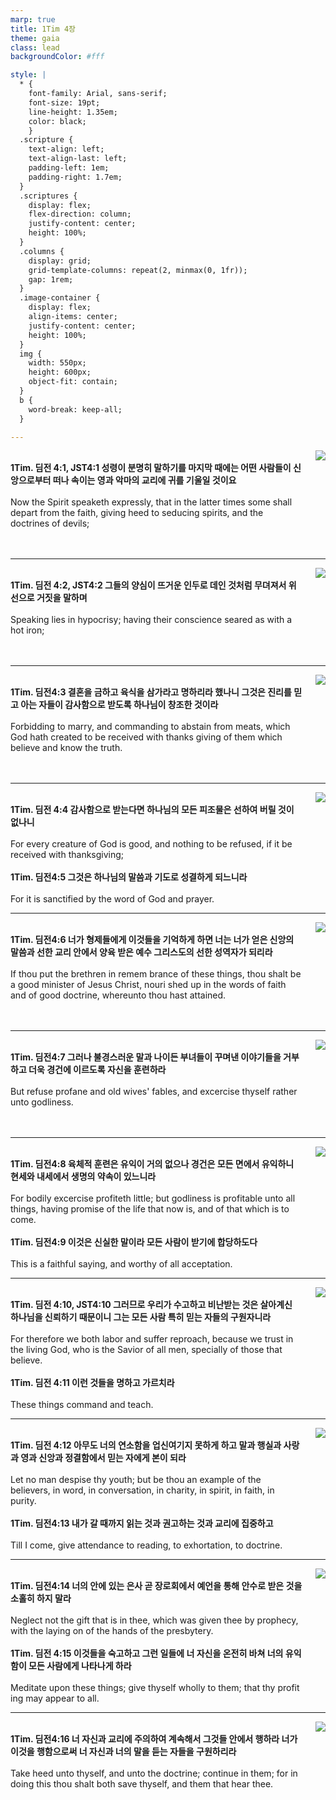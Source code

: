 ```yaml
---
marp: true
title: 1Tim 4장
theme: gaia
class: lead
backgroundColor: #fff

style: |
  * {
    font-family: Arial, sans-serif;
    font-size: 19pt;
    line-height: 1.35em;
    color: black;
    }
  .scripture {
    text-align: left;
    text-align-last: left;
    padding-left: 1em;
    padding-right: 1.7em;
  }
  .scriptures {
    display: flex;
    flex-direction: column;
    justify-content: center;
    height: 100%;
  }
  .columns {
    display: grid;
    grid-template-columns: repeat(2, minmax(0, 1fr));
    gap: 1rem;
  }
  .image-container {
    display: flex;
    align-items: center;
    justify-content: center;
    height: 100%;
  }
  img {
    width: 550px;
    height: 600px;
    object-fit: contain;
  }
  b {
    word-break: keep-all;
  }

---
```


<div class="columns">
  <div class="scriptures">
    <br>
    <div class="scripture">
      <b>1Tim. 딤전 4:1, JST4:1 성령이 분명히 말하기를 마지막 때에는 어떤 사람들이 신앙으로부터 떠나 속이는 영과 악마의 교리에 귀를 기울일 것이요 
      </b>
    </div>
    <br>
    <div class="scripture">Now the Spirit speaketh expressly, that in the latter times some shall depart from the faith, giving heed to seducing spirits, and the doctrines of devils; 
    </div>
    <br>
    <div class="scripture">
      <b>
      </b>
    </div>
    <br>
    <div class="scripture">
    </div>         
  </div>
  <div class="image-container">
    <img src='../../pictures/picture_22.jpg'>
  </div>
</div>

---

<div class="columns">
  <div class="scriptures">
    <br>
    <div class="scripture">
      <b>1Tim. 딤전 4:2, JST4:2 그들의 양심이 뜨거운 인두로 데인 것처럼 무뎌져서 위선으로 거짓을 말하며 
      </b>
    </div>
    <br>
    <div class="scripture">Speaking lies in hypocrisy; having their conscience seared as with a hot iron; 
    </div>
    <br>
    <div class="scripture">
      <b>
      </b>
    </div>
    <br>
    <div class="scripture">
    </div>         
  </div>
  <div class="image-container">
    <img src='../../pictures/picture_147.jpg'>
  </div>
</div>

---

<div class="columns">
  <div class="scriptures">
    <br>
    <div class="scripture">
      <b>1Tim. 딤전4:3 결혼을 금하고 육식을 삼가라고 명하리라 했나니 그것은 진리를 믿고 아는 자들이 감사함으로 받도록 하나님이 창조한 것이라 
      </b>
    </div>
    <br>
    <div class="scripture">Forbidding to marry, and commanding to abstain from meats, which God hath created to be received with thanks giving of them which believe and know the truth. 
    </div>
    <br>
    <div class="scripture">
      <b>
      </b>
    </div>
    <br>
    <div class="scripture">
    </div>         
  </div>
  <div class="image-container">
    <img src='../../pictures/picture_91.jpg'>
  </div>
</div>

---

<div class="columns">
  <div class="scriptures">
    <br>
    <div class="scripture">
      <b>1Tim. 딤전 4:4 감사함으로 받는다면 하나님의 모든 피조물은 선하여 버릴 것이 없나니 
      </b>
    </div>
    <br>
    <div class="scripture">For every creature of God is good, and nothing to be refused, if it be received with thanksgiving; 
    </div>
    <br>
    <div class="scripture">
      <b>1Tim. 딤전4:5 그것은 하나님의 말씀과 기도로 성결하게 되느니라 
      </b>
    </div>
    <br>
    <div class="scripture">For it is sanctified by the word of God and prayer. 
    </div>         
  </div>
  <div class="image-container">
    <img src='../../pictures/picture_16.jpg'>
  </div>
</div>

---

<div class="columns">
  <div class="scriptures">
    <br>
    <div class="scripture">
      <b>1Tim. 딤전4:6 너가 형제들에게 이것들을 기억하게 하면 너는 너가 얻은 신앙의 말씀과 선한 교리 안에서 양육 받은 예수 그리스도의 선한 성역자가 되리라 
      </b>
    </div>
    <br>
    <div class="scripture">If thou put the brethren in remem brance of these things, thou shalt be a good minister of Jesus Christ, nouri shed up in the words of faith and of good doctrine, whereunto thou hast attained. 
    </div>
    <br>
    <div class="scripture">
      <b>
      </b>
    </div>
    <br>
    <div class="scripture">
    </div>         
  </div>
  <div class="image-container">
    <img src='../../pictures/picture_97.jpg'>
  </div>
</div>

---

<div class="columns">
  <div class="scriptures">
    <br>
    <div class="scripture">
      <b>1Tim. 딤전4:7 그러나 불경스러운 말과 나이든 부녀들이 꾸며낸 이야기들을 거부하고 더욱 경건에 이르도록 자신을 훈련하라 
      </b>
    </div>
    <br>
    <div class="scripture">But refuse profane and old wives' fables, and excercise thyself rather unto godliness. 
    </div>
    <br>
    <div class="scripture">
      <b>
      </b>
    </div>
    <br>
    <div class="scripture">
    </div>         
  </div>
  <div class="image-container">
    <img src='../../pictures/picture_153.jpg'>
  </div>
</div>

---

<div class="columns">
  <div class="scriptures">
    <br>
    <div class="scripture">
      <b>1Tim. 딤전4:8 육체적 훈련은 유익이 거의 없으나 경건은 모든 면에서 유익하니 현세와 내세에서 생명의 약속이 있느니라 
      </b>
    </div>
    <br>
    <div class="scripture">For bodily excercise profiteth little; but godliness is profitable unto all things, having promise of the life that now is, and of that which is to come. 
    </div>
    <br>
    <div class="scripture">
      <b>1Tim. 딤전4:9 이것은 신실한 말이라 모든 사람이 받기에 합당하도다 
      </b>
    </div>
    <br>
    <div class="scripture">This is a faithful saying, and worthy of all acceptation. 
    </div>         
  </div>
  <div class="image-container">
    <img src='../../pictures/picture_46.jpg'>
  </div>
</div>

---

<div class="columns">
  <div class="scriptures">
    <br>
    <div class="scripture">
      <b>1Tim. 딤전 4:10, JST4:10 그러므로 우리가 수고하고 비난받는 것은 살아계신 하나님을 신뢰하기 때문이니 그는 모든 사람 특히 믿는 자들의 구원자니라 
      </b>
    </div>
    <br>
    <div class="scripture">For therefore we both labor and suffer reproach, because we trust in the living God, who is the Savior of all men, specially of those that believe. 
    </div>
    <br>
    <div class="scripture">
      <b>1Tim. 딤전 4:11 이런 것들을 명하고 가르치라 
      </b>
    </div>
    <br>
    <div class="scripture">These things command and teach. 
    </div>         
  </div>
  <div class="image-container">
    <img src='../../pictures/picture_69.jpg'>
  </div>
</div>

---

<div class="columns">
  <div class="scriptures">
    <br>
    <div class="scripture">
      <b>1Tim. 딤전 4:12 아무도 너의 연소함을 업신여기지 못하게 하고 말과 행실과 사랑과 영과 신앙과 정결함에서 믿는 자에게 본이 되라 
      </b>
    </div>
    <br>
    <div class="scripture">Let no man despise thy youth; but be thou an example of the believers, in word, in conversation, in charity, in spirit, in faith, in purity. 
    </div>
    <br>
    <div class="scripture">
      <b>1Tim. 딤전4:13 내가 갈 때까지 읽는 것과 권고하는 것과 교리에 집중하고 
      </b>
    </div>
    <br>
    <div class="scripture">Till I come, give attendance to reading, to exhortation, to doctrine. 
    </div>         
  </div>
  <div class="image-container">
    <img src='../../pictures/picture_111.jpg'>
  </div>
</div>

---

<div class="columns">
  <div class="scriptures">
    <br>
    <div class="scripture">
      <b>1Tim. 딤전4:14 너의 안에 있는 은사 곧 장로회에서 예언을 통해 안수로 받은 것을 소홀히 하지 말라 
      </b>
    </div>
    <br>
    <div class="scripture">Neglect not the gift that is in thee, which was given thee by prophecy, with the laying on of the hands of the presbytery. 
    </div>
    <br>
    <div class="scripture">
      <b>1Tim. 딤전 4:15 이것들을 숙고하고 그런 일들에 너 자신을 온전히 바쳐 너의 유익함이 모든 사람에게 나타나게 하라 
      </b>
    </div>
    <br>
    <div class="scripture">Meditate upon these things; give thyself wholly to them; that thy profit ing may appear to all. 
    </div>         
  </div>
  <div class="image-container">
    <img src='../../pictures/picture_49.jpg'>
  </div>
</div>

---

<div class="columns">
  <div class="scriptures">
    <br>
    <div class="scripture">
      <b>1Tim. 딤전4:16 너 자신과 교리에 주의하여 계속해서 그것들 안에서 행하라 너가 이것을 행함으로써 너 자신과 너의 말을 듣는 자들을 구원하리라 
      </b>
    </div>
    <br>
    <div class="scripture">Take heed unto thyself, and unto the doctrine; continue in them; for in doing this thou shalt both save thyself, and them that hear thee.
    </div>
    <br>
    <div class="scripture">
      <b>
      </b>
    </div>
    <br>
    <div class="scripture">
    </div>         
  </div>
  <div class="image-container">
    <img src='../../pictures/picture_79.jpg'>
  </div>
</div>


